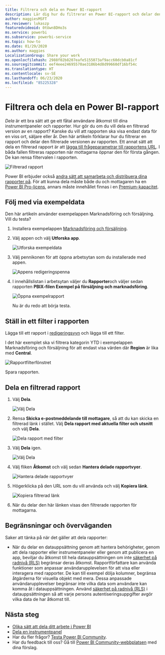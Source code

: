 ```yaml
---
title: Filtrera och dela en Power BI-rapport
description: Lär dig hur du filtrerar en Power BI-rapport och delar den med medarbetare i organisationen.
author: maggiesMSFT
ms.reviewer: lukaszp
featuredvideoid: 0tUwn8DHo3s
ms.service: powerbi
ms.subservice: powerbi-service
ms.topic: how-to
ms.date: 01/29/2020
ms.author: maggies
LocalizationGroup: Share your work
ms.openlocfilehash: 2988f02b8207eafe5155073af9acc60dcb0a81cf
ms.sourcegitcommit: eef4eee24695570ae3186b4d8d99660df16bf54c
ms.translationtype: HT
ms.contentlocale: sv-SE
ms.lasthandoff: 06/23/2020
ms.locfileid: "85225328"
---
```

# <a name="filter-and-share-a-power-bi-report"></a>Filtrera och dela en Power BI-rapport
*Dela* är ett bra sätt att ge ett fåtal användare åtkomst till dina instrumentpaneler och rapporter. Hur gör du om du vill dela en filtrerad version av en rapport? Kanske du vill att rapporten ska visa endast data för en viss ort, säljare eller år. Den här artikeln förklarar hur du filtrerar en rapport och delar den filtrerade versionen av rapporten. Ett annat sätt att dela en filtrerad rapport är att [lägga till frågeparametrar till rapportens URL](service-url-filters.md). I båda fallen filtreras rapporten när mottagarna öppnar den för första gången. De kan rensa filtervalen i rapporten.

![Filtrerad rapport](media/service-share-reports/power-bi-share-filter-pane-report.png)

Power BI erbjuder också [andra sätt att samarbeta och distribuera dina rapporter på](service-how-to-collaborate-distribute-dashboards-reports.md). För att kunna dela måste både du och mottagaren ha en [Power BI Pro-licens](../fundamentals/service-features-license-type.md), annars måste innehållet finnas i en [Premium-kapacitet](../admin/service-premium-what-is.md). 

## <a name="follow-along-with-sample-data"></a>Följ med via exempeldata

Den här artikeln använder exempelappen Marknadsföring och försäljning. Vill du testa? 

1. Installera exempelappen [Marknadsföring och försäljning](https://appsource.microsoft.com/product/power-bi/microsoft-retail-analysis-sample.salesandmarketingsample?tab=Overview).
2. Välj appen och välj **Utforska app**.

   ![Utforska exempeldata](media/service-share-reports/power-bi-sample-explore-data.png)

3. Välj pennikonen för att öppna arbetsytan som du installerade med appen.

    ![Appens redigeringspenna](media/service-share-reports/power-bi-edit-pencil-app.png)

4. I innehållslistan i arbetsytan väljer du **Rapporter**och väljer sedan rapporten **PBIX-filen Exempel på försäljning och marknadsföring**.

    ![Öppna exempelrapport](media/service-share-reports/power-bi-open-sample-report.png)

    Nu är du redo att börja testa.

## <a name="set-a-filter-in-the-report"></a>Ställ in ett filter i rapporten

Lägga till ett rapport i [redigeringsvyn](../consumer/end-user-reading-view.md) och lägga till ett filter.

I det här exemplet ska vi filtrera kategorin YTD i exempelappen Marknadsföring och försäljning för att endast visa värden där **Region** är lika med **Central**. 
 
![Rapportfilterfönstret](media/service-share-reports/power-bi-share-report-filter.png)

Spara rapporten.

## <a name="share-the-filtered-report"></a>Dela en filtrerad rapport

1. Välj **Dela**.

   ![Välj Dela](media/service-share-reports/power-bi-share.png)

2. Rensa **Skicka e-postmeddelande till mottagare**, så att du kan skicka en filtrerad länk i stället. Välj **Dela rapport med aktuella filter och utsnitt** och välj **Dela**.

    ![Dela rapport med filter](media/service-share-reports/power-bi-share-with-filters.png)

4. Välj **Dela** igen.

   ![Välj Dela](media/service-share-reports/power-bi-share.png)

5. Välj fliken **Åtkomst** och välj sedan **Hantera delade rapportvyer**.

    ![Hantera delade rapportvyer](media/service-share-reports/power-bi-manage-shared-report-views.png)

6. Högerklicka på den URL som du vill använda och välj **Kopiera länk**.

    ![Kopiera filtrerad länk](media/service-share-reports/power-bi-copy-filtered-link.png)

7. När du delar den här länken visas den filtrerade rapporten för mottagarna. 

## <a name="limitations-and-considerations"></a>Begränsningar och överväganden
Saker att tänka på när det gäller att dela rapporter:

* När du delar en datauppsättning genom att hantera behörigheter, genom att dela rapporter eller instrumentpaneler eller genom att publicera en app, beviljar du åtkomst till hela datauppsättningen om inte [säkerhet på radnivå (RLS)](../admin/service-admin-rls.md) begränsar deras åtkomst. Rapportförfattare kan använda funktioner som anpassar användarupplevelsen för att visa eller interagera med rapporter. De kan till exempel dölja kolumner, begränsa åtgärderna för visuella objekt med mera. Dessa anpassade användarupplevelser begränsar inte vilka data som användare kan komma åt i datauppsättningen. Använd [säkerhet på radnivå (RLS)](../admin/service-admin-rls.md) i datauppsättningen så att varje persons autentiseringsuppgifter avgör vilka data de har åtkomst till.

## <a name="next-steps"></a>Nästa steg
* [Olika sätt att dela ditt arbete i Power BI](service-how-to-collaborate-distribute-dashboards-reports.md)
* [Dela en instrumentpanel](service-share-dashboards.md)
* Har du fler frågor? [Testa Power BI Community](https://community.powerbi.com/).
* Har du feedback till oss? Gå till [Power BI Community-webbplatsen](https://community.powerbi.com/) med dina förslag.
